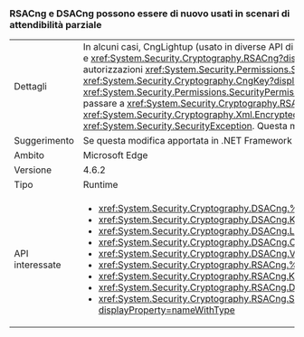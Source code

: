 ### <a name="rsacng-and-dsacng-are-once-again-usable-in-partial-trust-scenarios"></a>RSACng e DSACng possono essere di nuovo usati in scenari di attendibilità parziale

|   |   |
|---|---|
|Dettagli|In alcuni casi, CngLightup (usato in diverse API di crittografia di livello superiore, ad esempio <xref:System.Security.Cryptography.Xml.EncryptedXml?displayProperty=nameWithType>) e <xref:System.Security.Cryptography.RSACng?displayProperty=nameWithType> si basano sull'attendibilità totale. Questi casi includono i P/Invoke senza l'asserzione delle autorizzazioni <xref:System.Security.Permissions.SecurityPermissionFlag.UnmanagedCode?displayProperty=nameWithType> e i percorsi di codice in cui <xref:System.Security.Cryptography.CngKey?displayProperty=nameWithType> include richieste di autorizzazione per <xref:System.Security.Permissions.SecurityPermissionFlag.UnmanagedCode?displayProperty=nameWithType>. A partire da .NET Framework 4.6.2, CngLightup viene usato per passare a <xref:System.Security.Cryptography.RSACng?displayProperty=nameWithType>, quando possibile. Di conseguenza, le app con attendibilità parziale che usano <xref:System.Security.Cryptography.Xml.EncryptedXml?displayProperty=nameWithType> hanno iniziato a restituire errori e a generare eccezioni <xref:System.Security.SecurityException>. Questa modifica aggiunge le asserzioni necessarie in modo che tutte le funzioni che usano CngLightup abbiano le autorizzazioni richieste.|
|Suggerimento|Se questa modifica apportata in .NET Framework 4.6.2 ha avuto un impatto negativo sulle app con attendibilità parziale, eseguire l'aggiornamento a .NET Framework 4.7.1.|
|Ambito|Microsoft Edge|
|Versione|4.6.2|
|Tipo|Runtime|
|API interessate|<ul><li><xref:System.Security.Cryptography.DSACng.%23ctor(System.Security.Cryptography.CngKey)?displayProperty=nameWithType></li><li><xref:System.Security.Cryptography.DSACng.Key?displayProperty=nameWithType></li><li><xref:System.Security.Cryptography.DSACng.LegalKeySizes?displayProperty=nameWithType></li><li><xref:System.Security.Cryptography.DSACng.CreateSignature(System.Byte[])?displayProperty=nameWithType></li><li><xref:System.Security.Cryptography.DSACng.VerifySignature(System.Byte[],System.Byte[])?displayProperty=nameWithType></li><li><xref:System.Security.Cryptography.RSACng.%23ctor(System.Security.Cryptography.CngKey)?displayProperty=nameWithType></li><li><xref:System.Security.Cryptography.RSACng.Key?displayProperty=nameWithType></li><li><xref:System.Security.Cryptography.RSACng.Decrypt(System.Byte[],System.Security.Cryptography.RSAEncryptionPadding)?displayProperty=nameWithType></li><li><xref:System.Security.Cryptography.RSACng.SignHash(System.Byte[],System.Security.Cryptography.HashAlgorithmName,System.Security.Cryptography.RSASignaturePadding)?displayProperty=nameWithType></li></ul>|

